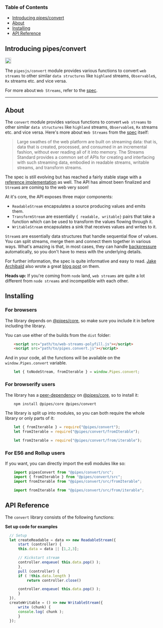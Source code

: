 <!-- Generated by documentation.js. Update this documentation by updating the source code. -->

### Table of Contents

-   [Introducing pipes/convert](#introducing-pipesconvert)
-   [About](#about)
-   [Installing](#installing)
-   [API Reference](#api-reference)

## Introducing pipes/convert

<a href='http://www.recurse.com' title='Made with love at the Recurse Center'><img src='https://cloud.githubusercontent.com/assets/2883345/11325206/336ea5f4-9150-11e5-9e90-d86ad31993d8.png' height='20px'/></a>

The `pipesjs/convert` module provides various functions to convert `web streams` to other similar `data structures` like `highland` streams, `Observable`s, `Rx` streams etc. and vice versa.

For more about `Web Streams`, refer to the [spec](https://streams.spec.whatwg.org).

* * *


## About

The `convert` module provides various functions to convert `web streams` to other similar `data structures` like `highland` streams, `Observable`s, `Rx` streams etc. and vice versa. Here's more about `Web Streams` from the [spec](https://streams.spec.whatwg.org) itself:

> Large swathes of the web platform are built on streaming data: that is, data that is created, processed, and consumed in an incremental fashion, without ever reading all of it into memory. The Streams Standard provides a common set of APIs for creating and interfacing with such streaming data, embodied in readable streams, writable streams, and transform streams.

The spec is still evolving but has reached a fairly stable stage with a [reference implementation](https://github.com/whatwg/streams/tree/master/reference-implementation) as well. The API has almost been finalized and `Stream`s are coming to the web very soon!

At it's core, the API exposes three major components:

-   `ReadableStream` encapsulates a source producing values and emits them.
-   `TransformStream` are essentially `{ readable, writable}` pairs that take a function which can be used to transform the values flowing through it.
-   `WritableStream` encapsulates a sink that receives values and writes to it.

`Stream`s are essentially data structures that handle sequential flow of values. You can split streams, merge them and connect them together in various ways. What's amazing is that, in most cases, they can handle [backpressure](https://streams.spec.whatwg.org/#pipe-chains) automatically, so you don't have to mess with the underlying details.

For further information, the spec is quite informative and easy to read. [Jake Archibald](https://github.com/jakearchibald) also wrote a great [blog post](https://jakearchibald.com/2016/streams-ftw/) on them.

**Heads up:** If you're coming from `node` land, `web streams` are quite a lot different from `node streams` and incompatible with each other.


## Installing

### For browsers

The library depends on [@pipes/core](https://github.com/pipesjs/core), so make sure you include it in before including the library.

You can use either of the builds from the `dist` folder:

```html
    <script src="path/to/web-streams-polyfill.js"></script>
    <script src="path/to/pipes.convert.js"></script>
```

And in your code, all the functions will be available on the `window.Pipes.convert` variable.

```javascript
    let { toNodeStream, fromIterable } = window.Pipes.convert;
```

### For browserify users

The library has a [peer-dependency](https://nodejs.org/en/blog/npm/peer-dependencies/) on [@pipes/core](https://github.com/pipesjs/core), so to install it:

```bash
    npm install @pipes/core @pipes/convert
```

The library is split up into modules, so you can both require the whole library or only parts of it:

```javascript
    let { fromIterable } = require("@pipes/convert");
    let fromIterable = require("@pipes/convert/fromIterable");

    let fromIterable = require("@pipes/convert/from/iterable");
```

### For ES6 and Rollup users

If you want, you can directly import the es6 modules like so:

```javascript
    import pipesConvert from "@pipes/convert/src";
    import { fromIterable } from "@pipes/convert/src";
    import fromIterable from "@pipes/convert/src/fromIterable";

    import fromIterable from "@pipes/convert/src/from/iterable";
```


## API Reference

The `convert` library consists of the following functions:

**Set up code for examples**

```javascript
  // Setup
  let createReadable = data => new ReadableStream({
      start (controller) {
      this.data = data || [1,2,3];

      // Kickstart stream
      controller.enqueue( this.data.pop() );
      },
      pull (controller) {
      if ( !this.data.length )
          return controller.close()

      controller.enqueue( this.data.pop() );
      }
  }),
  createWritable = () => new WritableStream({
      write (chunk) {
      console.log( chunk );
      }
  });
```

